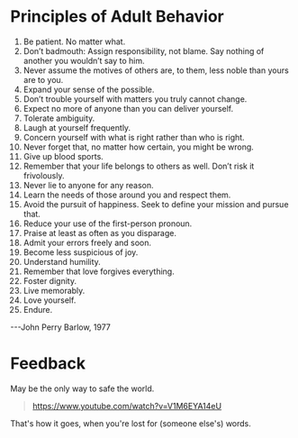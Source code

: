 Principles of Adult Behavior
============================

1.  Be patient. No matter what.
2.  Don’t badmouth: Assign responsibility, not blame. Say nothing of another you wouldn’t say to him.
3.  Never assume the motives of others are, to them, less noble than yours are to you.
4.  Expand your sense of the possible.
5.  Don’t trouble yourself with matters you truly cannot change.
6.  Expect no more of anyone than you can deliver yourself.
7.  Tolerate ambiguity.
8.  Laugh at yourself frequently.
9.  Concern yourself with what is right rather than who is right.
10. Never forget that, no matter how certain, you might be wrong.
11. Give up blood sports.
12. Remember that your life belongs to others as well. Don’t risk it frivolously.
13. Never lie to anyone for any reason.
14. Learn the needs of those around you and respect them.
15. Avoid the pursuit of happiness. Seek to define your mission and pursue that.
16. Reduce your use of the first-person pronoun.
17. Praise at least as often as you disparage.
18. Admit your errors freely and soon.
19. Become less suspicious of joy.
20. Understand humility.
21. Remember that love forgives everything.
22. Foster dignity.
23. Live memorably.
24. Love yourself.
25. Endure.

---John Perry Barlow, 1977

Feedback
========

May be the only way to safe the world. 

> https://www.youtube.com/watch?v=V1M6EYA14eU
  
That's how it goes, when you're lost for (someone else's) words.
